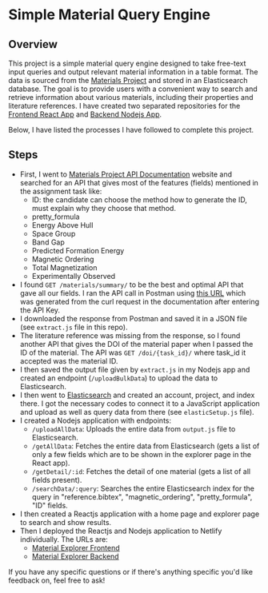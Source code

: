 # Simple Material Query Engine

## Overview

This project is a simple material query engine designed to take free-text input queries and output relevant material information in a table format. The data is sourced from the [Materials Project](https://next-gen.materialsproject.org/) and stored in an Elasticsearch database. The goal is to provide users with a convenient way to search and retrieve information about various materials, including their properties and literature references. I have created two separated repositories for the [Frontend React App](https://github.com/dikshya-bhandari/material-explorer-frontend) and [Backend Nodejs App](https://github.com/dikshya-bhandari/material-explorer-backend).

Below, I have listed the processes I have followed to complete this project.

## Steps

- First, I went to [Materials Project API Documentation](https://api.materialsproject.org/docs) website and searched for an API that gives most of the features (fields) mentioned in the assignment task like:
  - ID: the candidate can choose the method how to generate the ID, must explain why they choose that method.
  - pretty_formula
  - Energy Above Hull
  - Space Group
  - Band Gap
  - Predicted Formation Energy
  - Magnetic Ordering
  - Total Magnetization
  - Experimentally Observed
- I found `GET /materials/summary/` to be the best and optimal API that gave all our fields. I ran the API call in Postman using [this URL](https://api.materialsproject.org/materials/summary/?deprecated=false&_per_page=200&_skip=0&_limit=200&_all_fields=true&license=BY-C) which was generated from the curl request in the documentation after entering the API Key.
- I downloaded the response from Postman and saved it in a JSON file (see `extract.js` file in this repo).
- The literature reference was missing from the response, so I found another API that gives the DOI of the material paper when I passed the ID of the material. The API was `GET /doi/{task_id}/` where task_id it accepted was the material ID.
- I then saved the output file given by `extract.js` in my Nodejs app and created an endpoint (`/uploadBulkData`) to upload the data to Elasticsearch.
- I then went to [Elasticsearch](https://www.elastic.co) and created an account, project, and index there. I got the necessary codes to connect it to a JavaScript application and upload as well as query data from there (see `elasticSetup.js` file).
- I created a Nodejs application with endpoints:
  - `/uploadAllData`: Uploads the entire data from `output.js` file to Elasticsearch.
  - `/getAllData`: Fetches the entire data from Elasticsearch (gets a list of only a few fields which are to be shown in the explorer page in the React app).
  - `/getDetail/:id`: Fetches the detail of one material (gets a list of all fields present).
  - `/searchData/:query`: Searches the entire Elasticsearch index for the query in "reference.bibtex", "magnetic_ordering", "pretty_formula", "ID" fields.
- I then created a Reactjs application with a home page and explorer page to search and show results.
- Then I deployed the Reactjs and Nodejs application to Netlify individually. The URLs are:
  - [Material Explorer Frontend](https://material-explorer-frontend.vercel.app/)
  - [Material Explorer Backend](https://material-explorer-backend.onrender.com/)

If you have any specific questions or if there's anything specific you'd like feedback on, feel free to ask!
